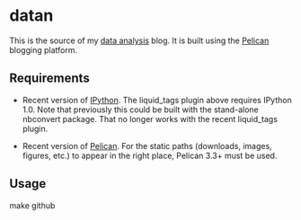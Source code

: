 # datan

This is the source of my [data analysis](http://darosio.github.io/datan) blog. 
It is built using the [Pelican](http://blog.getpelican.com/) blogging platform.

## Requirements

- Recent version of [IPython](http://github.com/ipython/ipython).  The
  liquid_tags plugin above requires IPython 1.0.  Note that previously
  this could be built with the stand-alone nbconvert package.  That
  no longer works with the recent liquid_tags plugin.

- Recent version of [Pelican](http://github.com/getpelican/pelican).  For
  the static paths (downloads, images, figures, etc.) to appear in the right
  place, Pelican 3.3+ must be used.


Usage
-----

make github
